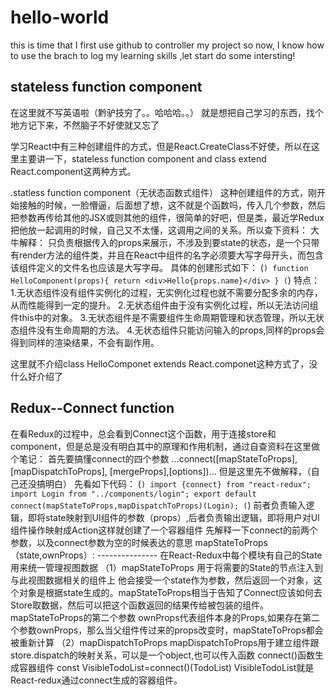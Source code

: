# hello-world
this is time that I first use github to controller my project
so now, I know how to use the brach to log my learning skills ,let start do some intersting!

## stateless function component
在这里就不写英语啦（黔驴技穷了。。哈哈哈。。）
就是想把自己学习的东西，找个地方记下来，不然脑子不好使就又忘了

学习React中有三种创建组件的方式，但是React.CreateClass不好使，所以在这里主要讲一下，stateless function component and class extend React.component这两种方式。

.statless function component（无状态函数式组件）
  这种创建组件的方式，刚开始接触的时候，一脸懵逼，后面想了想，这不就是个函数吗，传入几个参数，然后把参数再传给其他的JSX或则其他的组件，很简单的好吧，但是类，最近学Redux把他放一起调用的时候，自己又不太懂，这调用之间的关系。所以查下资料：
   大牛解释：
    只负责根据传入的props来展示，不涉及到要state的状态，是一个只带有render方法的组件类，并且在React中组件的名字必须要大写字母开头，而包含该组件定义的文件名也应该是大写字母。
    具体的创建形式如下：
    (```)
      function HelloComponent(props){
        return <div>Hello{props.name}</div>
      }
    (```)
    特点：
      1.无状态组件没有组件实例化的过程，无实例化过程也就不需要分配多余的内存，从而性能得到一定的提升。
      2.无状态组件由于没有实例化过程，所以无法访问组件this中的对象。
      3.无状态组件是不需要组件生命周期管理和状态管理，所以无状态组件没有生命周期的方法。
      4.无状态组件只能访问输入的props,同样的props会得到同样的渲染结果，不会有副作用。

这里就不介绍class HelloComponet extends React.componet这种方式了，没什么好介绍了


## Redux--Connect function 
  在看Redux的过程中，总会看到Connect这个函数，用于连接store和component，但是总是没有明白其中的原理和作用机制，通过自查资料在这里做个笔记：
    首先要搞懂connect的四个参数
      ...connect([mapStateToProps], [mapDispatchToProps], [mergeProps],[options])...
      但是这里先不做解释，（自己还没搞明白）
      先看如下代码：
      (```)
        import {connect} from "react-redux";
        import Login from "../components/login";
            export default connect(mapStateToProps,mapDispatchToProps)(Login);
     (```)
     前者负责输入逻辑，即将state映射到UI组件的参数（props）,后者负责输出逻辑，即将用户对UI组件操作映射成Action这样就创建了一个容器组件
        先解释一下connect的前两个参数，以及connect参数为空的时候表达的意思
          mapStateToProps（state,ownProps）:
          ---------------
            在React-Redux中每个模块有自己的State用来统一管理视图数据
         （1）mapStateToProps 用于将需要的State的节点注入到与此视图数据相关的组件上
         他会接受一个state作为参数，然后返回一个对象，这个对象是根据state生成的。mapStateToProps相当于告知了Connect应该如何去Store取数据，然后可以把这个函数返回的结果传给被包装的组件。
         mapStateToProps的第二个参数 ownProps代表组件本身的Props,如果存在第二个参数ownProps，那么当父组件传过来的props改变时，mapStateToProps都会被重新计算
         （2）mapDispatchToProps
         mapDispatchToProps用于建立组件跟store.dispatch的映射关系，可以是一个object,也可以传入函数
          connect()函数生成容器组件
            const VisibleTodoList=connect()(TodoList)
            VisibleTodoList就是React-redux通过connect生成的容器组件。


      
  
    

